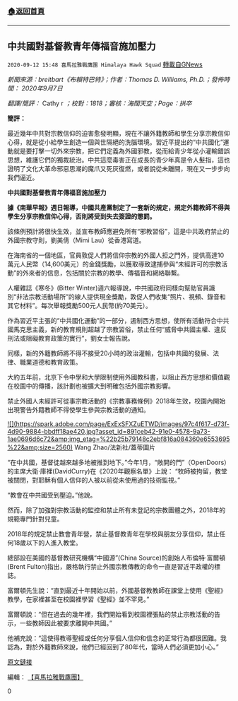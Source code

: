 ###  [:house:返回首頁](https://github.com/ourhimalayas/txt)
---

## 中共國對基督教青年傳福音施加壓力
`2020-09-12 15:48 喜馬拉雅戰鷹團 Himalaya Hawk Squad` [轉載自GNews](https://gnews.org/zh-hant/350966/)

*新聞來源：breitbart《布賴特巴特》；作者：Thomas D. Williams, Ph.D.；發佈時間： 2020年9月7日*

*翻譯/簡評：* Cathy r *；校對：1818；審核：海闊天空；Page：拱卒*

**簡評：**

最近幾年中共對宗教信仰的迫害愈發明顯，現在不讓外籍教師和學生分享宗教信仰心得，就是從小給學生創造一個與世隔絕的洗腦環境。習近平提出的“中共國化”運動就是要打擊一切外來宗教，把它們定義為外國邪教，從而給青少年從小灌輸錯誤思想，維護它們的獨裁統治。中共這麼毒害正在成長的青少年真是令人髮指，這也證明了文化大革命邪惡思潮的魔爪又死灰復燃，或者說從未離開，現在又一步步向我們逼近。

**中共國對基督教青年傳福音施加壓力**

**據《南華早報》週日報導，中國共產黨制定了一套新的規定，規定外籍教師不得與學生分享宗教信仰心得，否則將受到失去簽證的懲罰。**

該條例預計將很快生效，並宣布教師應避免所有“邪教習俗”，這是中共政府禁止的外國宗教守則，劉美倩（Mimi Lau）從香港寫道。

在海南省的一個地區，官員敦促人們將信仰宗教的外國人拒之門外，提供高達10萬元人民幣（14,600美元）的金錢獎勵，以獲取導致逮捕參與“未經許可的宗教活動”的外來者的信息，包括關於宗教的教學、傳福音和網絡聯繫。

人權雜誌《寒冬》(Bitter Winter)週六報導說，中共國政府同樣向幫助官員識別“非法宗教活動場所”的線人提供現金獎勵，敦促人們收集“照片、視頻、錄音和其它材料”。每次舉報獎勵500元人民幣(約70美元）。

作為習近平主張的“中共國化運動”的一部分，遏制西方思想，使所有活動符合中共國馬克思主義，新的教育規則超越了宗教習俗，禁止任何“威脅中共國主權、違反刑法或阻礙教育政策的實行”，劉女士報告說。

同樣，新的外籍教師將不得不接受20小時的政治灌輸，包括中共國的發展、法律、職業道德和教育政策。

大約五年前，北京下令中學和大學限制使用外國教科書，以阻止西方思想和價值觀在校園中的傳播，該計劃也被擴大到明確包括外國宗教影響。

禁止外國人未經許可從事宗教活動的《宗教事務條例》2018年生效，校園內開始出現警告外籍教師不得使學生參與宗教活動的通知。

[!\[\](https://spark.adobe.com/page/ExExSFXZuETWD/images/97c4f617-d73f-4d90-9884-bbdff18ae420.jpg?asset_id=891ceb42-91e0-4578-9a73-1ae0696d6c72&amp;img_etag=%22b25b79148c2ebf816a084360e6553695%22&amp;size=2560)](https://spark.adobe.com/page/ExExSFXZuETWD/images/97c4f617-d73f-4d90-9884-bbdff18ae420.jpg?asset_id=891ceb42-91e0-4578-9a73-1ae0696d6c72&amp;img_etag=%22b25b79148c2ebf816a084360e6553695%22&amp;size=1024) Wang Zhao/法新社/蓋蒂圖片

“在中共國，基督徒越來越多地被推到地下。”今年1月，“敞開的門”（OpenDoors）的主席大衛·庫裡(DavidCurry)在《2020年觀察名單》上說： “牧師被拘留，教堂被關閉，對耶穌有個人信仰的人被以前從未使用過的技術監視。”

“教會在中共國受到壓迫。”他說。

然而，除了加強對宗教活動的監控和禁止所有未登記的宗教團體之外，2018年的規範專門針對兒童。

2018年的規定禁止教會青年營，禁止基督教青年在學校與朋友分享信仰，禁止任何18歲以下的人進入教堂。

總部設在美國的基督教研究機構“中國源”(China Source)的創始人布倫特·富爾頓(Brent Fulton)指出，嚴格執行禁止外國宗教傳教的命令一直是習近平政權的標誌。

富爾頓先生說：“直到最近十年開始以前，外國基督教教師在課堂上使用《聖經》教學，在家裡甚至在校園裡學習《聖經》並不罕見。”

富爾頓說：“但在過去的幾年裡，我們開始看到校園裡張貼的禁止宗教活動的告示，一些教師因此被要求離開中共國。”

他補充說：“這使得教導聖經或任何分享個人信仰和信念的正常行為都很困難。我認為，對於外籍教師來說，他們已經回到了80年代，當時人們必須更加小心。”

[原文鏈接](https://www.breitbart.com/national-security/2020/09/07/china-puts-squeeze-on-christian-evangelization-of-youth/)

編輯： [【喜馬拉雅戰鷹團】](https://spark.adobe.com/page/ExExSFXZuETWD/)

0
